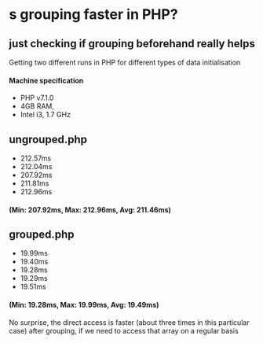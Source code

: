 # s grouping faster in PHP?
## just checking if grouping beforehand really helps

Getting two different runs in PHP for different types of data initialisation

#### Machine specification
* PHP v7.1.0
* 4GB RAM,
* Intel i3, 1.7 GHz


## ungrouped.php
* 212.57ms
* 212.04ms
* 207.92ms
* 211.81ms
* 212.96ms
#### (Min: 207.92ms, Max: 212.96ms, Avg: 211.46ms)

## grouped.php
* 19.99ms
* 19.40ms
* 19.28ms
* 19.29ms
* 19.51ms
#### (Min: 19.28ms, Max: 19.99ms, Avg: 19.49ms)

No surprise, the direct access is faster (about three times in this particular case) after grouping, if we need to access that array on a regular basis
